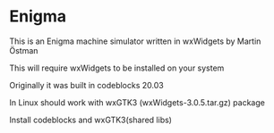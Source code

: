 # Enigma
This is an Enigma machine simulator written in wxWidgets by Martin Östman

This will require wxWidgets to be installed on your system

Originally it was built in codeblocks 20.03

In Linux should work with wxGTK3 (wxWidgets-3.0.5.tar.gz) package

Install codeblocks and wxGTK3(shared libs)

